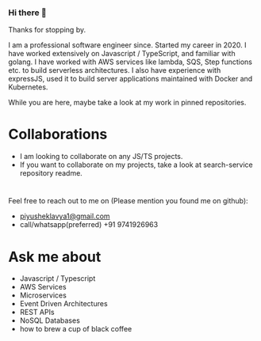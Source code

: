 ### Hi there 👋
Thanks for stopping by.

I am a professional software engineer since. Started my career in 2020.
I have worked extensively on Javascript / TypeScript, and familiar with golang.
I have worked with AWS services like lambda, SQS, Step functions etc. to build serverless architectures.
I also have experience with expressJS, used it to build server applications maintained with Docker and Kubernetes.

While you are here, maybe take a look at my work in pinned repositories.

# Collaborations
- I am looking to collaborate on any JS/TS projects.
- If you want to collaborate on my projects, take a look at search-service repository readme.

# 
Feel free to reach out to me on (Please mention you found me on github):
- piyusheklavya1@gmail.com
- call/whatsapp(preferred) +91 9741926963

# Ask me about
- Javascript / Typescript
- AWS Services
- Microservices
- Event Driven Architectures
- REST APIs
- NoSQL Databases
- how to brew a cup of black coffee
<!--
**piyusheklavya777/piyusheklavya777** is a ✨ _special_ ✨ repository because its `README.md` (this file) appears on your GitHub profile.

Here are some ideas to get you started:

- 🔭 I’m currently working on ...
- 🌱 I’m currently learning ...
- 👯 I’m looking to collaborate on ...
- 🤔 I’m looking for help with ...
- 💬 Ask me about ...
- 📫 How to reach me: ...
- 😄 Pronouns: ...
- ⚡ Fun fact: ...
-->
